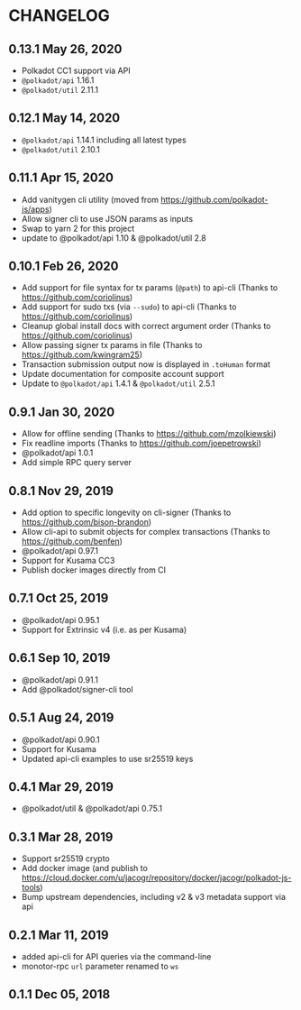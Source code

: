# CHANGELOG

## 0.13.1 May 26, 2020

- Polkadot CC1 support via API
- `@polkadot/api` 1.16.1
- `@polkadot/util` 2.11.1

## 0.12.1 May 14, 2020

- `@polkadot/api` 1.14.1 including all latest types
- `@polkadot/util` 2.10.1

## 0.11.1 Apr 15, 2020

- Add vanitygen cli utility (moved from https://github.com/polkadot-js/apps)
- Allow signer cli to use JSON params as inputs
- Swap to yarn 2 for this project
- update to @polkadot/api 1.10 & @polkadot/util 2.8

## 0.10.1 Feb 26, 2020

- Add support for file syntax for tx params (`@path`) to api-cli (Thanks to https://github.com/coriolinus)
- Add support for sudo txs (via `--sudo`) to api-cli (Thanks to https://github.com/coriolinus)
- Cleanup global install docs with correct argument order (Thanks to https://github.com/coriolinus)
- Allow passing signer tx params in file (Thanks to https://github.com/kwingram25)
- Transaction submission output now is displayed in `.toHuman` format
- Update documentation for composite account support
- Update to `@polkadot/api` 1.4.1 & `@polkadot/util` 2.5.1

## 0.9.1 Jan 30, 2020

- Allow for offline sending (Thanks to https://github.com/mzolkiewski)
- Fix readline imports (Thanks to https://github.com/joepetrowski)
- @polkadot/api 1.0.1
- Add simple RPC query server

## 0.8.1 Nov 29, 2019

- Add option to specific longevity on cli-signer (Thanks to https://github.com/bison-brandon)
- Allow cli-api to submit objects for complex transactions (Thanks to https://github.com/benfen)
- @polkadot/api 0.97.1
- Support for Kusama CC3
- Publish docker images directly from CI

## 0.7.1 Oct 25, 2019

- @polkadot/api 0.95.1
- Support for Extrinsic v4 (i.e. as per Kusama)

## 0.6.1 Sep 10, 2019

- @polkadot/api 0.91.1
- Add @polkadot/signer-cli tool

## 0.5.1 Aug 24, 2019

- @polkadot/api 0.90.1
- Support for Kusama
- Updated api-cli examples to use sr25519 keys

## 0.4.1 Mar 29, 2019

- @polkadot/util & @polkadot/api 0.75.1

## 0.3.1 Mar 28, 2019

- Support sr25519 crypto
- Add docker image (and publish to https://cloud.docker.com/u/jacogr/repository/docker/jacogr/polkadot-js-tools)
- Bump upstream dependencies, including v2 & v3 metadata support via api

## 0.2.1 Mar 11, 2019

- added api-cli for API queries via the command-line
- monotor-rpc `url` parameter renamed to `ws`

## 0.1.1 Dec 05, 2018
